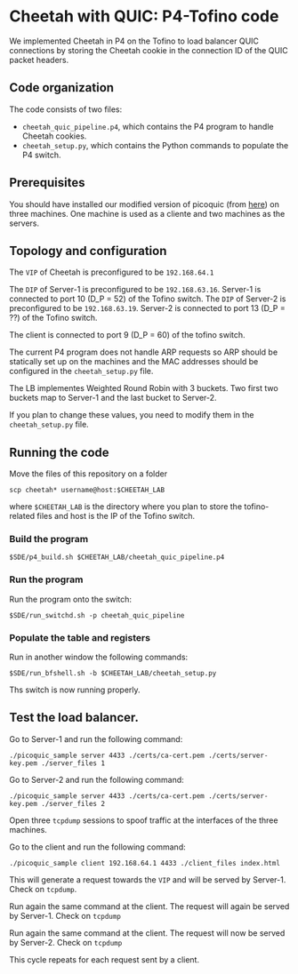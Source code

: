 # Cheetah with QUIC: P4-Tofino code

We implemented Cheetah in P4 on the Tofino to load balancer QUIC connections by storing the Cheetah cookie in the connection ID of the QUIC packet headers.

## Code organization

The code consists of two files:

 * `cheetah_quic_pipeline.p4`, which contains the P4 program to handle Cheetah cookies.
 * `cheetah_setup.py`, which contains the Python commands to populate the P4 switch.

## Prerequisites

You should have installed our modified version of picoquic (from [here](link)) on three machines. One machine is used as a cliente and two machines as the servers.

## Topology and configuration

The `VIP` of Cheetah is preconfigured to be `192.168.64.1`

The `DIP` of Server-1 is preconfigured to be `192.168.63.16`. Server-1 is connected to port 10 (D_P = 52) of the Tofino switch.
The `DIP` of Server-2 is preconfigured to be `192.168.63.19`. Server-2 is connected to port 13 (D_P = ??) of the Tofino switch.

The client is connected to port 9 (D_P = 60) of the tofino switch.

The current P4 program does not handle ARP requests so ARP should be statically set up on the machines and the MAC addresses should be configured in the `cheetah_setup.py` file.

The LB implementes Weighted Round Robin with 3 buckets. Two first two buckets map to Server-1 and the last bucket to Server-2.

If you plan to change these values, you need to modify them in the `cheetah_setup.py` file.

## Running the code

Move the files of this repository on a folder

`scp cheetah* username@host:$CHEETAH_LAB`

where `$CHEETAH_LAB` is the directory where you plan to store the tofino-related files and host is the IP of the Tofino switch.

### Build the program

`$SDE/p4_build.sh $CHEETAH_LAB/cheetah_quic_pipeline.p4`

### Run the program

Run the program onto the switch:

`$SDE/run_switchd.sh -p cheetah_quic_pipeline`

### Populate the table and registers

Run in another window the following commands:

`$SDE/run_bfshell.sh -b $CHEETAH_LAB/cheetah_setup.py`

Ths switch is now running properly.

## Test the load balancer.

Go to Server-1 and run the following command:

`./picoquic_sample server 4433 ./certs/ca-cert.pem ./certs/server-key.pem ./server_files 1`

Go to Server-2 and run the following command:

`./picoquic_sample server 4433 ./certs/ca-cert.pem ./certs/server-key.pem ./server_files 2`

Open three `tcpdump` sessions to spoof traffic at the interfaces of the three machines.

Go to the client and run the following command:

`./picoquic_sample client 192.168.64.1 4433 ./client_files index.html`

This will generate a request towards the `VIP` and will be served by Server-1. Check on `tcpdump`.

Run again the same command at the client. The request will again be served by Server-1. Check on `tcpdump`

Run again the same command at the client. The request will now be served by Server-2. Check on `tcpdump`

This cycle repeats for each request sent by a client.

